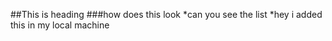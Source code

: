 ##This is heading
###how does this look
*can you see the list
*hey i added this in my local machine
